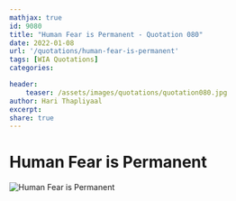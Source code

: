 ```yaml
---
mathjax: true
id: 9080
title: "Human Fear is Permanent - Quotation 080"
date: 2022-01-08
url: '/quotations/human-fear-is-permanent'
tags: [WIA Quotations] 
categories: 

header:
    teaser: /assets/images/quotations/quotation080.jpg
author: Hari Thapliyaal 
excerpt:
share: true 
---
```


# Human Fear is Permanent

![Human Fear is Permanent](/assets/images/quotations/quotation080.jpg)
